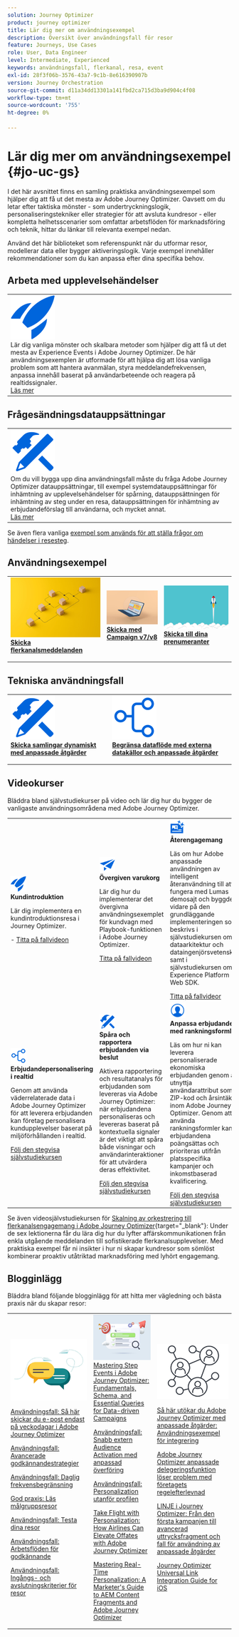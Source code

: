 ```yaml
---
solution: Journey Optimizer
product: journey optimizer
title: Lär dig mer om användningsexempel
description: Översikt över användningsfall för resor
feature: Journeys, Use Cases
role: User, Data Engineer
level: Intermediate, Experienced
keywords: användningsfall, flerkanal, resa, event
exl-id: 28f3f06b-3576-43a7-9c1b-8e616390907b
version: Journey Orchestration
source-git-commit: d11a34dd13301a141fbd2ca715d3ba9d904c4f08
workflow-type: tm+mt
source-wordcount: '755'
ht-degree: 0%

---
```


# Lär dig mer om användningsexempel {#jo-uc-gs}

I det här avsnittet finns en samling praktiska användningsexempel som hjälper dig att få ut det mesta av Adobe Journey Optimizer. Oavsett om du letar efter taktiska mönster - som undertryckningslogik, personaliseringstekniker eller strategier för att avsluta kundresor - eller kompletta helhetsscenarier som omfattar arbetsflöden för marknadsföring och teknik, hittar du länkar till relevanta exempel nedan.

Använd det här biblioteket som referenspunkt när du utformar resor, modellerar data eller bygger aktiveringslogik. Varje exempel innehåller rekommendationer som du kan anpassa efter dina specifika behov.


## Arbeta med upplevelsehändelser

<table style="table-layout:fixed">
<tr style="border: 0;">
  <td>
    <div>
    <a href="exp-event-lookup.md">
    <img alt="upplevelsehändelser söka efter bästa praxis" src="../assets/do-not-localize/icon-quick-start.svg" /></a> 
    <br>Lär dig vanliga mönster och skalbara metoder som hjälper dig att få ut det mesta av Experience Events i Adobe Journey Optimizer. De här användningsexemplen är utformade för att hjälpa dig att lösa vanliga problem som att hantera avanmälan, styra meddelandefrekvensen, anpassa innehåll baserat på användarbeteende och reagera på realtidssignaler.
    </div>
      <div>
     <a href="exp-event-lookup.md">Läs mer</a></div>
    </div>
  </td>
</tr>
</table>


## Frågesändningsdatauppsättningar

<table style="table-layout:fixed">
<tr style="border: 0;">
  <td>
    <div>
    <a href="../data/datasets-query-examples.md">
    <img alt="frågeexempel" src="../assets/do-not-localize/icon-configure.svg"/></a> 
    <br>Om du vill bygga upp dina användningsfall måste du fråga Adobe Journey Optimizer datauppsättningar, till exempel systemdatauppsättningar för inhämtning av upplevelsehändelser för spårning, datauppsättningen för inhämtning av steg under en resa, datauppsättningen för inhämtning av erbjudandeförslag till användarna, och mycket annat.
    </div>
      <div>
     <a href="../data/datasets-query-examples.md">Läs mer</a></div>
    </div>
  </td>
</tr>
</table>

Se även flera vanliga [exempel som används för att ställa frågor om händelser i resesteg](../reports/query-examples.md).


## Användningsexempel

<table style="table-layout:fixed"><tr style="border: 0;">
<td>
<a href="../building-journeys/journeys-uc.md">
<img alt="Skicka flerkanalsmeddelanden" src="../assets/do-not-localize/start-journey.jpeg">
</a>
<div>
<a href="../building-journeys/journeys-uc.md"><strong>Skicka flerkanalsmeddelanden</strong></a>
</div>
<p>
</td>
<td>
<a href="ajo-ac.md">
<img alt="Skicka ett meddelande med Campaign" src="../assets/do-not-localize/start-interface.jpeg">
</a>
<div><a href="ajo-ac.md"><strong>Skicka med Campaign v7/v8</strong>
</div>
<p>
</td>
<td>
<a href="message-to-subscribers-uc.md">
<img alt="Skicka ett meddelande till prenumeranter" src="../assets/do-not-localize/start-quick.png">
</a>
<div>
<a href="message-to-subscribers-uc.md"><strong>Skicka till dina prenumeranter</strong></a>
</div>
<p></td>
</tr></table>

## Tekniska användningsfall

<table style="table-layout:fixed"><tr style="border: 0;">
<td>
<a href="collections.md">
<img alt="Skicka samlingar dynamiskt med anpassade åtgärder" src="../assets/do-not-localize/icon-configure.svg">
</a>
<div>
<a href="collections.md"><strong>Skicka samlingar dynamiskt med anpassade åtgärder</strong></a>
</div>
<p>
</td>
<td>
<a href="limit-throughput.md">
<img alt="Begränsa genomströmning med externa datakällor och anpassade åtgärder" src="../assets/do-not-localize/icon-first-journey.svg">
</a>
<div><a href="limit-throughput.md"><strong>Begränsa dataflöde med externa datakällor och anpassade åtgärder</strong></a>
</div>
<p>
</td>
</tr></table>

## Videokurser

Bläddra bland självstudiekurser på video och lär dig hur du bygger de vanligaste användningsområdena med Adobe Journey Optimizer.


<table style="table-layout:auto">
  <tr style="border: 0;">
    <td>
      <img src="../assets/do-not-localize/icon-quick-start.svg" width="35px">
    <br/>
      <strong>Kundintroduktion</strong><br/><p>Lär dig implementera en kundintroduktionsresa i Journey Optimizer.</p> - <a href="https://experienceleague.adobe.com/sv/docs/journey-optimizer-learn/tutorials/use-cases/customer-onboarding" target="_blank">Titta på fallvideon </a>
    </td>
    <td>
      <img src="../assets/do-not-localize/icon-campaign.svg" width="35px">
    <br/>
      <strong> Övergiven varukorg </strong><br/><p>Lär dig hur du implementerar det övergivna användningsexemplet för kundvagn med Playbook-funktionen i Adobe Journey Optimizer.</p><a href="https://experienceleague.adobe.com/sv/docs/journey-optimizer-learn/tutorials/use-cases/abandoned-cart" target="_blank">Titta på fallvideon </a>
    </td>
    <td>
      <img src="../assets/do-not-localize/icon-content.svg" width="35px">
    <br/>
      <strong>Återengagemang</strong><br/><p>Läs om hur Adobe anpassade användningen av intelligent återanvändning till att fungera med Lumas demosajt och byggde vidare på den grundläggande implementeringen som beskrivs i självstudiekursen om dataarkitektur och dataingenjörsvetenskap samt i självstudiekursen om Experience Platform Web SDK.</p><a href="https://experienceleague.adobe.com/sv/docs/experience-platform/rtcdp/use-cases/personalization-insights-engagement/use-cases-luma" target="_blank">Titta på fallvideor</a> 
    </td>
  </tr>
  <tr style="border: 0;">
    <td>
      <img src="../assets/do-not-localize/icon-experience.svg" width="35px">
    <br/>
      <strong>Erbjudandepersonalisering i realtid</strong><br/><p>Genom att använda väderrelaterade data i Adobe Journey Optimizer för att leverera erbjudanden kan företag personalisera kundupplevelser baserat på miljöförhållanden i realtid.</p><a href="https://experienceleague.adobe.com/sv/docs/journey-optimizer-learn/personalizing-offers-with-real-time-weather-data/introduction" target="_blank">Följ den stegvisa självstudiekursen</a>
    </td>
    <td>
      <img src="../assets/do-not-localize/icon-configure.svg" width="35px">
    <br/>
      <strong>Spåra och rapportera erbjudanden via beslut</strong><br/><p>Aktivera rapportering och resultatanalys för erbjudanden som levereras via Adobe Journey Optimizer: när erbjudandena personaliseras och levereras baserat på kontextuella signaler är det viktigt att spåra både visningar och användarinteraktioner för att utvärdera deras effektivitet.</p><a href="https://experienceleague.adobe.com/sv/docs/journey-optimizer-learn/reporting-on-ajo-od/introduction" target="_blank">Följ den stegvisa självstudiekursen</a> 
    </td>
    <td>
      <img src="../assets/do-not-localize/icon_profile-audience.svg" width="35px">
    <br/>
      <strong>Anpassa erbjudanden med rankningsformler </strong><br/><p>Läs om hur ni kan leverera personaliserade ekonomiska erbjudanden genom att utnyttja användarattribut som ZIP-kod och årsintäkter inom Adobe Journey Optimizer. Genom att använda rankningsformler kan erbjudandena poängsättas och prioriteras utifrån platsspecifika kampanjer och inkomstbaserad kvalificering.</p><a href="https://experienceleague.adobe.com/sv/docs/journey-optimizer-learn/personalizing-offers-with-ranking-formulas-based-on-user-zip-code-and-income/introduction" target="_blank">Följ den stegvisa självstudiekursen</a> 
    </td>
  </tr>
</table>

Se även videosjälvstudiekursen för [Skalning av orkestrering till flerkanalsengagemang i Adobe Journey Optimizer](https://experienceleague.adobe.com/sv/docs/journey-optimizer-learn/scaling-orchestration-to-omnichannel-engagement/introduction){target="_blank"}: Under de sex lektionerna får du lära dig hur du lyfter affärskommunikationen från enkla utgående meddelanden till sofistikerade flerkanalsupplevelser. Med praktiska exempel får ni insikter i hur ni skapar kundresor som sömlöst kombinerar proaktiv utåtriktad marknadsföring med lyhört engagemang.



## Blogginlägg

Bläddra bland följande blogginlägg för att hitta mer vägledning och bästa praxis när du skapar resor:

<table style="table-layout:fixed"><tr style="border: 0;">
<td>
<img alt="Blogginlägg" src="../assets/do-not-localize/community.jpeg">
<div>
<p><a href="https://experienceleaguecommunities.adobe.com/t5/journey-optimizer-blogs/how-to-send-emails-only-on-weekdays-in-adobe-journey-optimizer/ba-p/760400" target="_blank">Användningsfall: Så här skickar du e-post endast på veckodagar i Adobe Journey Optimizer</a></p>
<p><a href="https://experienceleaguecommunities.adobe.com/t5/journey-optimizer-blogs/advanced-approval-strategies-in-adobe-journey-optimizer/ba-p/761396" target="_blank">Användningsfall: Avancerade godkännandestrategier</a></p>
<p><a href="https://experienceleaguecommunities.adobe.com/t5/journey-optimizer-blogs/elevate-customer-experience-with-daily-frequency-capping-in-ajo/ba-p/761510" target="_blank">Användningsfall: Daglig frekvensbegränsning</a></p>
<p><a href="https://experienceleaguecommunities.adobe.com/t5/journey-optimizer-blogs/mastering-read-audience-journeys-in-adobe-journey-optimizer-a/ba-p/761445" target="_blank">God praxis: Läs målgruppsresor</a></p>
<p><a href="https://experienceleaguecommunities.adobe.com/t5/journey-optimizer-blogs/from-plan-to-perfection-how-to-test-your-ajo-journeys-for-10/ba-p/761270" target="_blank">Användningsfall: Testa dina resor</a></p>
<p><a href="https://experienceleaguecommunities.adobe.com/t5/journey-optimizer-blogs/deliver-with-confidence-approval-workflows-across-adobe-journey/ba-p/760900" target="_blank">Användningsfall: Arbetsflöden för godkännande</a></p>
<p><a href="https://experienceleaguecommunities.adobe.com/t5/journey-optimizer-blogs/mastering-journey-entry-and-exit-criteria-in-adobe-journey/ba-p/760958" target="_blank">Användningsfall: Ingångs- och avslutningskriterier för resor</a></p>
</div>
<p>
</td>
<td>
<img alt="Stega händelser i dina resor" src="../assets/do-not-localize/list.jpeg">
<div>
<a href="https://experienceleaguecommunities.adobe.com/t5/journey-optimizer-blogs/mastering-step-events-in-adobe-journey-optimizer-fundamentals/ba-p/762024" target="_blank">Mastering Step Events i Adobe Journey Optimizer: Fundamentals, Schema, and Essential Queries for Data-driven Campaigns
</a></p>
<p><a href="https://experienceleaguecommunities.adobe.com/t5/journey-optimizer-blogs/fast-external-audience-activation-with-custom-upload/ba-p/761658" target="_blank">Användningsfall: Snabb extern Audience Activation med anpassad överföring</a></p>
<p><a href="https://experienceleaguecommunities.adobe.com/t5/journey-optimizer-blogs/personalization-beyond-the-ajo-profile-bringing-non-profile/ba-p/769225" target="_blank">Användningsfall: Personalization utanför profilen
</a></p>
<p><a href="https://experienceleaguecommunities.adobe.com/t5/journey-optimizer-blogs/take-flight-with-personalization-how-airlines-can-elevate-offers/ba-p/767513" target="_blank">Take Flight with Personalization: How Airlines Can Elevate Offates with Adobe Journey Optimizer
</a></p>
<p><a href="https://experienceleaguecommunities.adobe.com/t5/journey-optimizer-blogs/mastering-real-time-personalization-a-marketer-s-guide-to-aem/ba-p/762606" target="_blank">Mastering Real-Time Personalization: A Marketer's Guide to AEM Content Fragments and Adobe Journey Optimizer
</a></p>
</div>
<p></td>
<td>
<img alt="Anpassade åtgärder" src="../assets/do-not-localize/step-event.jpeg">
<div><p><a href="https://experienceleaguecommunities.adobe.com/t5/journey-optimizer-blogs/how-to-extend-adobe-journey-optimizer-with-custom-actions/ba-p/761323" target="_blank">Så här utökar du Adobe Journey Optimizer med anpassade åtgärder: Användningsexempel för integrering
</a></p>
</div>
<div><p><a href="https://experienceleaguecommunities.adobe.com/t5/journey-optimizer-blogs/breaking-down-barriers-how-adobe-journey-optimizer-s-custom/ba-p/759223" target="_blank">Adobe Journey Optimizer anpassade delegeringsfunktion löser problem med företagets regelefterlevnad
</a></p>
</div>
<div><p><a href="https://experienceleaguecommunities.adobe.com/t5/journey-optimizer-blogs/line-in-ajo-from-first-campaign-to-advanced-expression-fragment/ba-p/771048" target="_blank">LINJE i Journey Optimizer: Från den första kampanjen till avancerad uttrycksfragment och fall för användning av anpassade åtgärder
</a></p>
</div>
<div><p><a href="https://experienceleaguecommunities.adobe.com/t5/journey-optimizer-blogs/ajo-universal-link-integration-guide-for-ios/ba-p/768669" target="_blank">Journey Optimizer Universal Link Integration Guide for iOS
</a></p>
</div>
</td>
</tr></table>